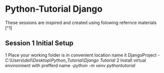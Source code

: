 # Python-Tutorial Django
These sessions are inspired and created using folowing refernce materials [^1]
## Session 1 Initial Setup
1 Place your working folder is in convenient location name it DjangoProject
   -*C:\Users\dell\Desktop\Python_Tutorial\Django Tutorial*
2 Install virtual environment with prefferd name 
   -*python -m venv pythontutorial*

